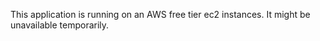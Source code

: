 This application is running on an AWS free tier ec2 instances. It might be unavailable temporarily.
